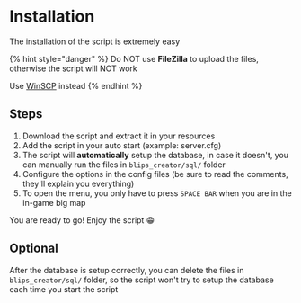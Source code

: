 # Installation

The installation of the script is extremely easy

{% hint style="danger" %}
Do NOT use **FileZilla** to upload the files, otherwise the script will NOT work

Use [WinSCP](https://winscp.net/eng/download.php) instead
{% endhint %}

## Steps

1. Download the script and extract it in your resources
2. Add the script in your auto start (example: server.cfg)
3. The script will **automatically** setup the database, in case it doesn't, you can manually run the files in `blips_creator/sql/` folder
4. Configure the options in the config files (be sure to read the comments, they'll explain you everything)
5. To open the menu, you only have to press `SPACE BAR` when you are in the in-game big map

You are ready to go! Enjoy the script 😁

## Optional

After the database is setup correctly, you can delete the files in `blips_creator/sql/` folder, so the script won't try to setup the database each time you start the script
